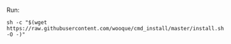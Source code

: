 Run:
```shell
sh -c "$(wget https://raw.githubusercontent.com/wooque/cmd_install/master/install.sh -O -)"
```
